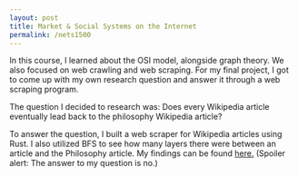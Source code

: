 ```yaml
---
layout: post
title: Market & Social Systems on the Internet
permalink: /nets1500
---
```


In this course, I learned about the OSI model, alongside graph theory. We also focused on web crawling and web scraping. 
For my final project, I got to come up with my own research question and answer it through a web scraping program.

The question I decided to research was: Does every Wikipedia article eventually lead back to the philosophy Wikipedia article? 

To answer the question, I built a web scraper for Wikipedia articles using Rust. I also utilized BFS to see how many layers there were between an article and the Philosophy article. My findings can be found [here.](/assets/nets-final.pdf) (Spoiler alert: The answer to my question is no.)